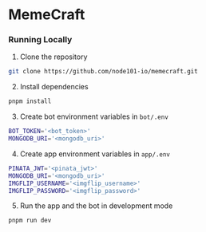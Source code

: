 # MemeCraft

### Running Locally

1. Clone the repository
```bash
git clone https://github.com/node101-io/memecraft.git
```

2. Install dependencies
```bash
pnpm install
```

3. Create bot environment variables in `bot/.env`
```bash
BOT_TOKEN='<bot_token>'
MONGODB_URI='<mongodb_uri>'
```

4. Create app environment variables in `app/.env`
```bash
PINATA_JWT='<pinata_jwt>'
MONGODB_URI='<mongodb_uri>'
IMGFLIP_USERNAME='<imgflip_username>'
IMGFLIP_PASSWORD='<imgflip_password>'
```

5. Run the app and the bot in development mode
```bash
pnpm run dev
```
